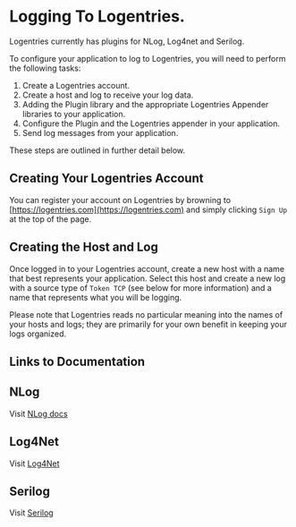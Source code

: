 # Logging To Logentries.

Logentries currently has plugins for NLog, Log4net and Serilog.

To configure your application to log to Logentries, you will need to perform the following tasks:

1. Create a Logentries account.
2. Create a host and log to receive your log data.
3. Adding the Plugin library and the appropriate Logentries Appender libraries to your application.
4. Configure the Plugin and the Logentries appender in your application.
5. Send log messages from your application.

These steps are outlined in further detail below.

## Creating Your Logentries Account

You can register your account on Logentries by browning to [https://logentries.com](https://logentries.com) and simply clicking `Sign Up` at the top of the page.

## Creating the Host and Log

Once logged in to your Logentries account, create a new host with a name that best represents your application. Select this host and create a new log with a source type of `Token TCP` (see below for more information) and a name that represents what you will be logging.

Please note that Logentries reads no particular meaning into the names of your hosts and logs; they are primarily for your own benefit in keeping your logs organized.

## Links to Documentation

## NLog

Visit [NLog docs](https://docs.logentries.com/docs/nlog)

## Log4Net

Visit [Log4Net](https://docs.logentries.com/docs/log4net)

## Serilog

Visit [Serilog](https://docs.logentries.com/docs/net-serilog)
